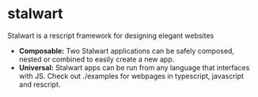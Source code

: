 # stalwart
Stalwart is a rescript framework for designing elegant websites
- **Composable:** Two Stalwart applications can be safely composed, nested or combined to easily create a new app.
- **Universal:** Stalwart apps can be run from any language that interfaces with JS. Check out ./examples for webpages in typescript, javascript and rescript.
